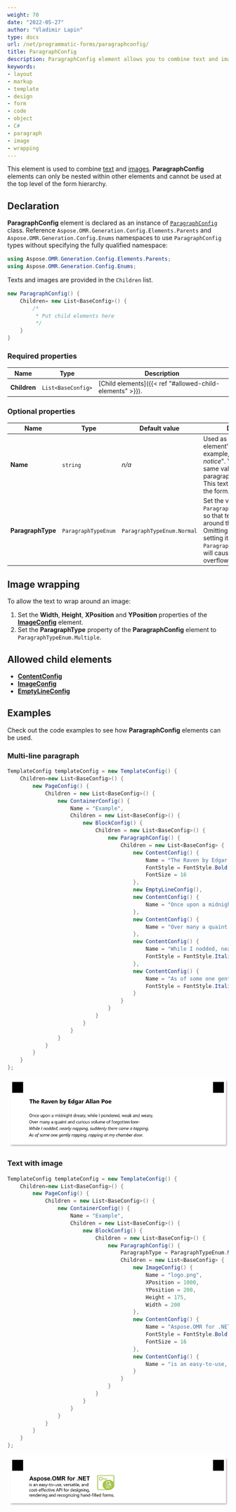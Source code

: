 ```yaml
---
weight: 70
date: "2022-05-27"
author: "Vladimir Lapin"
type: docs
url: /net/programmatic-forms/paragraphconfig/
title: ParagraphConfig
description: ParagraphConfig element allows you to combine text and images.
keywords:
- layout
- markup
- template
- design
- form
- code
- object
- C#
- paragraph
- image
- wrapping
---
```


This element is used to combine [text](/omr/net/programmatic-forms/contentconfig/) and [images](/omr/net/programmatic-forms/imageconfig/). **ParagraphConfig** elements can only be nested within other elements and cannot be used at the top level of the form hierarchy.

## Declaration

**ParagraphConfig** element is declared as an instance of [`ParagraphConfig`](https://apireference.aspose.com/omr/net/aspose.omr.generation.config.elements.parents/paragraphconfig/) class. Reference `Aspose.OMR.Generation.Config.Elements.Parents` and `Aspose.OMR.Generation.Config.Enums` namespaces to use `ParagraphConfig` types without specifying the fully qualified namespace:

```csharp
using Aspose.OMR.Generation.Config.Elements.Parents;
using Aspose.OMR.Generation.Config.Enums;
```

Texts and images are provided in the `Children` list.

```csharp
new ParagraphConfig() {
	Children= new List<BaseConfig>() {
		/*
		 * Put child elements here
		 */
	}
}
```

### Required properties

Name | Type | Description
---- | ---- | -----------
**Children** | `List<BaseConfig>` | [Child elements]({{< ref "#allowed-child-elements" >}}).

### Optional properties

Name | Type | Default value | Description
---- | ---- | ------------- | -----------
**Name** | `string` | _n/a_ | Used as a reminder of the element's purpose; for example, "_Important notice_". You can use the same value for multiple paragraphs.<br />This text is not displayed on the form.
**ParagraphType** | `ParagraphTypeEnum` | `ParagraphTypeEnum.Normal` | Set the value to `ParagraphTypeEnum.Multiple` so that text can wrap around the image.<br />Omitting this property or setting its value to `ParagraphTypeEnum.Normal` will cause the text to overflow the image.

## Image wrapping

To allow the text to wrap around an image:

1. Set the **Width**, **Height**, **XPosition** and **YPosition** properties of the [**ImageConfig**](/omr/net/programmatic-forms/imageconfig/) element.
2. Set the **ParagraphType** property of the **ParagraphConfig** element to `ParagraphTypeEnum.Multiple`.

## Allowed child elements

- [**ContentConfig**](/omr/net/programmatic-forms/contentconfig/)
- [**ImageConfig**](/omr/net/programmatic-forms/imageconfig/)
- [**EmptyLineConfig**](/omr/net/programmatic-forms/emptylineconfig/)

## **Examples**

Check out the code examples to see how **ParagraphConfig** elements can be used.

### Multi-line paragraph

```csharp
TemplateConfig templateConfig = new TemplateConfig() {
	Children=new List<BaseConfig>() {
		new PageConfig() {
			Children = new List<BaseConfig>() {
				new ContainerConfig() {
					Name = "Example",
					Children = new List<BaseConfig>() {
						new BlockConfig() {
							Children = new List<BaseConfig>() {
								new ParagraphConfig() {
									Children = new List<BaseConfig> {
										new ContentConfig() {
											Name = "The Raven by Edgar Allan Poe",
											FontStyle = FontStyle.Bold,
											FontSize = 16
										},
										new EmptyLineConfig(),
										new ContentConfig() {
											Name = "Once upon a midnight dreary, while I pondered, weak and weary,"
										},
										new ContentConfig() {
											Name = "Over many a quaint and curious volume of forgotten lore-"
										},
										new ContentConfig() {
											Name = "While I nodded, nearly napping, suddenly there came a tapping,",
											FontStyle = FontStyle.Italic
										},
										new ContentConfig() {
											Name = "As of some one gently rapping, rapping at my chamber door.",
											FontStyle = FontStyle.Italic
										}
									}
								}
							}
						}
					}
				}
			}
		}
	}
};
```

![Multi-line paragraph](paragraph-multiline.png)

### Text with image

```csharp
TemplateConfig templateConfig = new TemplateConfig() {
	Children=new List<BaseConfig>() {
		new PageConfig() {
			Children = new List<BaseConfig>() {
				new ContainerConfig() {
					Name = "Example",
					Children = new List<BaseConfig>() {
						new BlockConfig() {
							Children = new List<BaseConfig>() {
								new ParagraphConfig() {
									ParagraphType = ParagraphTypeEnum.Multiple,
									Children = new List<BaseConfig> {
										new ImageConfig() {
											Name = "logo.png",
											XPosition = 1000,
											YPosition = 200,
											Height = 175,
											Width = 200
										},
										new ContentConfig() {
											Name = "Aspose.OMR for .NET",
											FontStyle = FontStyle.Bold,
											FontSize = 16
										},
										new ContentConfig() {
											Name = "is an easy-to-use, versatile, and cost-effective API for designing, rendering and recognizing hand-filled forms."
										}
									}
								}
							}
						}
					}
				}
			}
		}
	}
};
```

![Text with image](paragraph-image.png)
